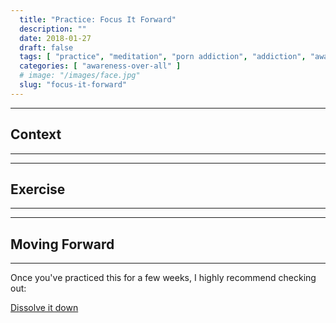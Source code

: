 ```yaml
---
  title: "Practice: Focus It Forward"
  description: ""
  date: 2018-01-27
  draft: false
  tags: [ "practice", "meditation", "porn addiction", "addiction", "awareness", "awareness exercises", "perspective", "nofap", "neverfap", "neverfap deluxe" ]
  categories: [ "awareness-over-all" ]
  # image: "/images/face.jpg"
  slug: "focus-it-forward"
---
```




<hr />

## Context

<hr />


<hr />

## Exercise

<hr />



<hr />

## Moving Forward

<hr />

Once you've practiced this for a few weeks, I highly recommend checking out: 

<a class="link" href="/guide/dissolve-it-down">Dissolve it down</a>

<!-- 
## Additional Resources  -->

<!-- maybe link to other  -->

